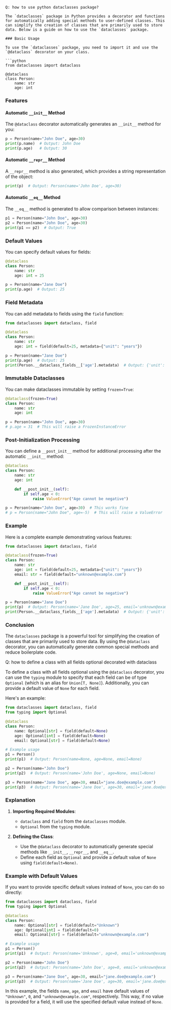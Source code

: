 ```
Q: how to use python dataclasses package?

The `dataclasses` package in Python provides a decorator and functions for automatically adding special methods to user-defined classes. This can simplify the creation of classes that are primarily used to store data. Below is a guide on how to use the `dataclasses` package.

### Basic Usage

To use the `dataclasses` package, you need to import it and use the `@dataclass` decorator on your class.

```python
from dataclasses import dataclass

@dataclass
class Person:
    name: str
    age: int
```

### Features

#### Automatic `__init__` Method

The `@dataclass` decorator automatically generates an `__init__` method for you:

```python
p = Person(name="John Doe", age=30)
print(p.name)  # Output: John Doe
print(p.age)   # Output: 30
```

#### Automatic `__repr__` Method

A `__repr__` method is also generated, which provides a string representation of the object:

```python
print(p)  # Output: Person(name='John Doe', age=30)
```

#### Automatic `__eq__` Method

The `__eq__` method is generated to allow comparison between instances:

```python
p1 = Person(name="John Doe", age=30)
p2 = Person(name="John Doe", age=30)
print(p1 == p2)  # Output: True
```

### Default Values

You can specify default values for fields:

```python
@dataclass
class Person:
    name: str
    age: int = 25

p = Person(name="Jane Doe")
print(p.age)  # Output: 25
```

### Field Metadata

You can add metadata to fields using the `field` function:

```python
from dataclasses import dataclass, field

@dataclass
class Person:
    name: str
    age: int = field(default=25, metadata={"unit": "years"})

p = Person(name="Jane Doe")
print(p.age)  # Output: 25
print(Person.__dataclass_fields__['age'].metadata)  # Output: {'unit': 'years'}
```

### Immutable Dataclasses

You can make dataclasses immutable by setting `frozen=True`:

```python
@dataclass(frozen=True)
class Person:
    name: str
    age: int

p = Person(name="John Doe", age=30)
# p.age = 31  # This will raise a FrozenInstanceError
```

### Post-Initialization Processing

You can define a `__post_init__` method for additional processing after the automatic `__init__` method:

```python
@dataclass
class Person:
    name: str
    age: int

    def __post_init__(self):
        if self.age < 0:
            raise ValueError("Age cannot be negative")

p = Person(name="John Doe", age=30)  # This works fine
# p = Person(name="John Doe", age=-5)  # This will raise a ValueError
```

### Example

Here is a complete example demonstrating various features:

```python
from dataclasses import dataclass, field

@dataclass(frozen=True)
class Person:
    name: str
    age: int = field(default=25, metadata={"unit": "years"})
    email: str = field(default="unknown@example.com")

    def __post_init__(self):
        if self.age < 0:
            raise ValueError("Age cannot be negative")

p = Person(name="Jane Doe")
print(p)  # Output: Person(name='Jane Doe', age=25, email='unknown@example.com')
print(Person.__dataclass_fields__['age'].metadata)  # Output: {'unit': 'years'}
```

### Conclusion

The `dataclasses` package is a powerful tool for simplifying the creation of classes that are primarily used to store data. By using the `@dataclass` decorator, you can automatically generate common special methods and reduce boilerplate code.

Q: how to define a class with all fields optional decorated with dataclass

To define a class with all fields optional using the `@dataclass` decorator, you can use the `typing` module to specify that each field can be of type `Optional` (which is an alias for `Union[T, None]`). Additionally, you can provide a default value of `None` for each field.

Here's an example:

```python
from dataclasses import dataclass, field
from typing import Optional

@dataclass
class Person:
    name: Optional[str] = field(default=None)
    age: Optional[int] = field(default=None)
    email: Optional[str] = field(default=None)

# Example usage
p1 = Person()
print(p1)  # Output: Person(name=None, age=None, email=None)

p2 = Person(name="John Doe")
print(p2)  # Output: Person(name='John Doe', age=None, email=None)

p3 = Person(name="Jane Doe", age=30, email="jane.doe@example.com")
print(p3)  # Output: Person(name='Jane Doe', age=30, email='jane.doe@example.com')
```

### Explanation

1. **Importing Required Modules**:
   - `dataclass` and `field` from the `dataclasses` module.
   - `Optional` from the `typing` module.

2. **Defining the Class**:
   - Use the `@dataclass` decorator to automatically generate special methods like `__init__`, `__repr__`, and `__eq__`.
   - Define each field as `Optional` and provide a default value of `None` using `field(default=None)`.

### Example with Default Values

If you want to provide specific default values instead of `None`, you can do so directly:

```python
from dataclasses import dataclass, field
from typing import Optional

@dataclass
class Person:
    name: Optional[str] = field(default="Unknown")
    age: Optional[int] = field(default=0)
    email: Optional[str] = field(default="unknown@example.com")

# Example usage
p1 = Person()
print(p1)  # Output: Person(name='Unknown', age=0, email='unknown@example.com')

p2 = Person(name="John Doe")
print(p2)  # Output: Person(name='John Doe', age=0, email='unknown@example.com')

p3 = Person(name="Jane Doe", age=30, email="jane.doe@example.com")
print(p3)  # Output: Person(name='Jane Doe', age=30, email='jane.doe@example.com')
```

In this example, the fields `name`, `age`, and `email` have default values of `"Unknown"`, `0`, and `"unknown@example.com"`, respectively. This way, if no value is provided for a field, it will use the specified default value instead of `None`.

```
